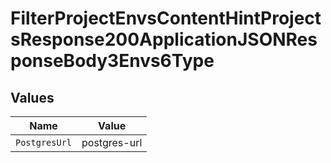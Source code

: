 # FilterProjectEnvsContentHintProjectsResponse200ApplicationJSONResponseBody3Envs6Type


## Values

| Name          | Value         |
| ------------- | ------------- |
| `PostgresUrl` | postgres-url  |